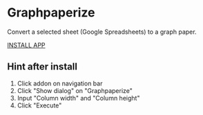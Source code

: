 # Graphpaperize

Convert a selected sheet (Google Spreadsheets) to a graph paper.

[INSTALL APP](https://chrome.google.com/webstore/detail/graphpaperize/ibfemjkjldjhhmacpnajoolmjineokeh)


## Hint after install

1. Click addon on navigation bar
2. Click "Show dialog" on "Graphpaperize"
3. Input "Column width" and "Column height"
4. Click "Execute"

